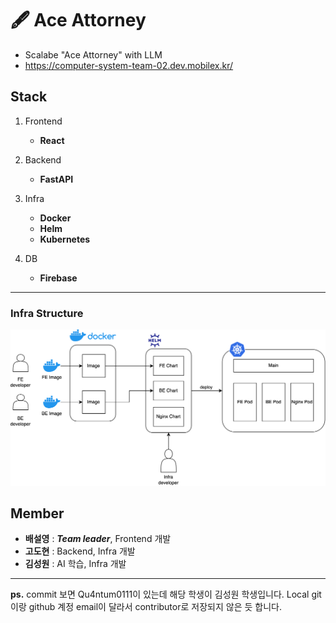 # 🖋 Ace Attorney
  + Scalabe "Ace Attorney" with LLM
  + https://computer-system-team-02.dev.mobilex.kr/
## Stack
1. Frontend
   + __React__

2. Backend
   + __FastAPI__
  
3. Infra
   + __Docker__
   + __Helm__
   + __Kubernetes__

4. DB
   + __Firebase__

---
### Infra Structure
![Infra structure File](https://github.com/SeolyeongBae/EC3102-trial/blob/main/Infra%20Structure.png)

## Member
* __배설영__ : ___Team leader___, Frontend 개발
* __고도현__ : Backend, Infra 개발
* __김성원__ : AI 학습, Infra 개발
---
__ps.__ commit 보면 Qu4ntum0111이 있는데 해당 학생이 김성원 학생입니다. Local git이랑 github 계정 email이 달라서 contributor로 저장되지 않은 듯 합니다.
